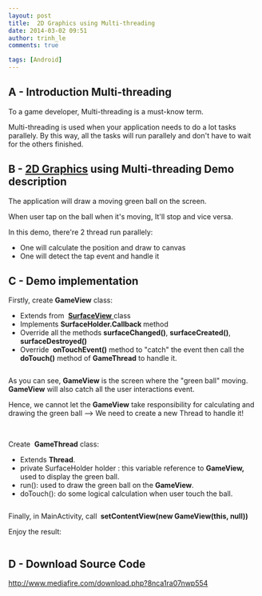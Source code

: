 ```yaml
---
layout: post
title:  2D Graphics using Multi-threading
date: 2014-03-02 09:51
author: trinh_le
comments: true

tags: [Android]
---
```


<h2>A - Introduction Multi-threading</h2>
To a game developer, Multi-threading is a must-know term.

Multi-threading is used when your application needs to do a lot tasks parallely. By this way, all the tasks will run parallely and don't have to wait for the others finished.
<h2>B - <a title="[Android] 2D Graphic in Android" href="http://icetea09.com/blog/2014/01/28/2d-graphic-in-android/">2D Graphics</a> using Multi-threading Demo description</h2>
The application will draw a moving green ball on the screen.

When user tap on the ball when it's moving, It'll stop and vice versa.

In this demo, there're 2 thread run parallely:
<ul>
	<li>One will calculate the position and draw to canvas</li>
	<li>One will detect the tap event and handle it</li>
</ul>
<!--more-->
<h2>C - Demo implementation</h2>
Firstly, create <strong>GameView</strong> class:
<ul>
	<li>Extends from  <a title="[Android] 2D Graphic in Android" href="http://icetea09.com/blog/2014/01/28/2d-graphic-in-android/"><strong>SurfaceView</strong> </a>class</li>
	<li>Implements <strong>SurfaceHolder.Callback </strong>method</li>
	<li>Override all the methods <strong>surfaceChanged()</strong>, <strong>surfaceCreated()</strong>, <strong>surfaceDestroyed()</strong></li>
	<li>Override  <strong>onTouchEvent()</strong> method to "catch" the event then call the <strong>doTouch()</strong> method of <strong>GameThread</strong> to handle it.</li>
</ul>
<img class="aligncenter" src="http://i1189.photobucket.com/albums/z427/khanhtrinhspk/2-6.png" alt="" />

As you can see, <strong>GameView</strong> is the screen where the "green ball" moving. <strong>GameView</strong> will also catch all the user interactions event.

Hence, we cannot let the <strong>GameView</strong> take responsibility for calculating and drawing the green ball --&gt; We need to create a new Thread to handle it!

&nbsp;

Create  <strong>GameThread</strong> class:
<ul>
	<li>Extends <strong>Thread</strong>.</li>
	<li>private SurfaceHolder holder : this variable reference to <strong>GameView, </strong>used to display the green ball.</li>
	<li>run(): used to draw the green ball on the <strong>GameView</strong>.</li>
	<li>doTouch(): do some logical calculation when user touch the ball.</li>
</ul>
<img class="aligncenter" src="http://i1189.photobucket.com/albums/z427/khanhtrinhspk/3-5.png" alt="" />

Finally, in MainActivity, call <strong> setContentView(new GameView(this, null))</strong>

Enjoy the result:

<img class="aligncenter" src="http://i1189.photobucket.com/albums/z427/khanhtrinhspk/1-5.png" alt="" />
<h2>D - Download Source Code</h2>
<a href="http://www.mediafire.com/download.php?8nca1ra07nwp554">http://www.mediafire.com/download.php?8nca1ra07nwp554</a>
